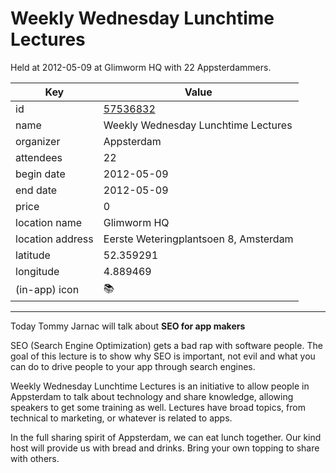 # Weekly Wednesday Lunchtime Lectures
Held at 2012-05-09 at Glimworm HQ with 22 Appsterdammers.
        
|Key|Value
|---|---|
|id|[57536832](https://www.meetup.com/appsterdam/events/57536832/)|
|name|Weekly Wednesday Lunchtime Lectures|
|organizer|Appsterdam|
|attendees|22|
|begin date|2012-05-09|
|end date|2012-05-09|
|price|0|
|location name|Glimworm HQ|
|location address|Eerste Weteringplantsoen 8, Amsterdam|
|latitude|52.359291|
|longitude|4.889469|
|(in-app) icon|📚|

---

Today Tommy Jarnac will talk about **SEO for app makers**

SEO (Search Engine Optimization) gets a bad rap with software people. The goal of this lecture is to show why SEO is important, not evil and what you can do to drive people to your app through search engines.

Weekly Wednesday Lunchtime Lectures is an initiative to allow people in Appsterdam to talk about technology and share knowledge, allowing speakers to get some training as well. Lectures have broad topics, from technical to marketing, or whatever is related to apps.

In the full sharing spirit of Appsterdam, we can eat lunch together. Our kind host will provide us with bread and drinks. Bring your own topping to share with others.


